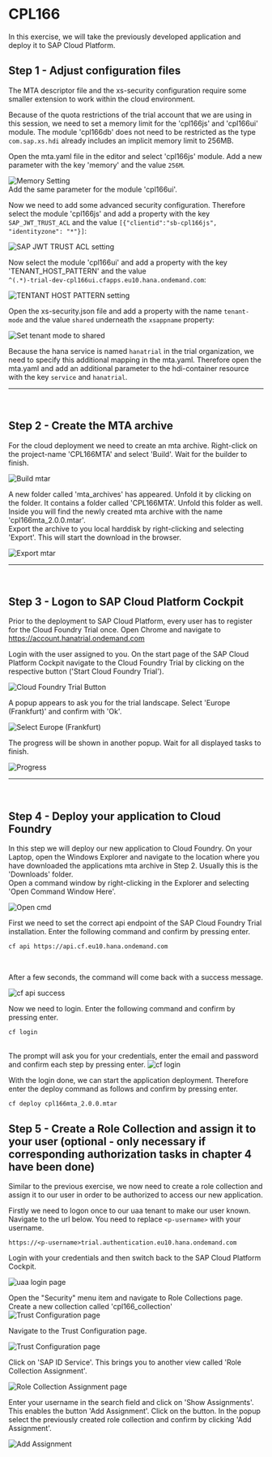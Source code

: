 # CPL166

In this exercise, we will take the previously developed application and deploy it to SAP Cloud Platform.


## Step 1 - Adjust configuration files
The MTA descriptor file and the xs-security configuration require some smaller extension to work within the cloud environment.  

Because of the quota restrictions of the trial account that we are using in this session, we need to set a memory limit for the 'cpl166js' and 'cpl166ui' module. The module 'cpl166db' does not need to be restricted as the type `com.sap.xs.hdi` already includes an implicit memory limit to 256MB.

Open the mta.yaml file in the editor and select 'cpl166js' module. Add a new parameter with the key 'memory' and the value `256M`.

<img src="img/memory.png" alt="Memory Setting"/>
<br>
Add the same parameter for the module 'cpl166ui'.  
  
  Now we need to add some advanced security configuration. Therefore select the module 'cpl166js' and add a property with the key `SAP_JWT_TRUST_ACL` and the value `[{"clientid":"sb-cpl166js", "identityzone": "*"}]`:
  
  <img src="img/sap_jwt_trust_acl.png" alt="SAP JWT TRUST ACL setting"/>
  <br>
  
  Now select the module 'cpl166ui' and add a property with the key 'TENANT_HOST_PATTERN' and the value   
  `^(.*)-trial-dev-cpl166ui.cfapps.eu10.hana.ondemand.com`:
  
  <img src="img/tenant-host-pattern.png" alt="TENTANT HOST PATTERN setting"/>
  <br>
  
  Open the xs-security.json file and add a property with the name `tenant-mode` and the value `shared` underneath the `xsappname` property:
  
  <img src="img/tenant_mode.png" alt="Set tenant mode to shared">
  
  
  <br>
  
  Because the hana service is named `hanatrial` in the trial organization, we need to specify this additional mapping in the mta.yaml. Therefore open the mta.yaml and add an additional parameter to the hdi-container resource with the key `service` and `hanatrial`.
  
  
  
  
  
  <hr>
  <br>
  
## Step 2 - Create the MTA archive
For the cloud deployment we need to create an mta archive. Right-click on the project-name 'CPL166MTA' and select 'Build'. Wait for the builder to finish.  

<img src="img/build_mtar.png" alt="Build mtar">

<br>

A new folder called 'mta_archives' has appeared. Unfold it by clicking on the folder. It contains a folder called 'CPL166MTA'. Unfold this folder as well. Inside you will find the newly created mta archive with the name 'cpl166mta_2.0.0.mtar'.  
Export the archive to you local harddisk by right-clicking and selecting 'Export'. This will start the download in the browser.  
  
<img src="img/export_mtar.png" alt="Export mtar">
<br>  
<hr>
<br>

## Step 3 - Logon to SAP Cloud Platform Cockpit
Prior to the deployment to SAP Cloud Platform, every user has to register for the Cloud Foundry Trial once.
Open Chrome and navigate to 
https://account.hanatrial.ondemand.com

Login with the user assigned to you.
On the start page of the SAP Cloud Platform Cockpit navigate to the Cloud Foundry Trial by clicking on the respective button ('Start Cloud Foundry Trial').


<img src="img/cloud-foundry-trial.png" alt="Cloud Foundry Trial Button" />
<br>

A popup appears to ask you for the trial landscape. Select 'Europe (Frankfurt)' and confirm with 'Ok'.


<img src="img/select-frankfurt.png" alt="Select Europe (Frankfurt)" />
<br>

The progress will be shown in another popup. Wait for all displayed tasks to finish.

<img src="img/trial-enrollment.png" alt="Progress" />
<br>
<hr>
<br>

## Step 4 - Deploy your application to Cloud Foundry
In this step we will deploy our new application to Cloud Foundry. On your Laptop, open the Windows Explorer and navigate to the location where you have downloaded the applications mta archive in Step 2. Usually this is the 'Downloads' folder.  
Open a command window by right-clicking in the Explorer and selecting 'Open Command Window Here'.  


<img src="img/open-cmd.png" alt="Open cmd" />
<br>


First we need to set the correct api endpoint of the SAP Cloud Foundry Trial installation. Enter the following command and confirm by pressing enter.

```
cf api https://api.cf.eu10.hana.ondemand.com
```
<br>

After a few seconds, the command will come back with a success message.

<img src="img/cf-api.png" alt="cf api success" />
<br>

Now we need to login. Enter the following command and confirm by pressing enter.

```
cf login
```
<br>
The prompt will ask you for your credentials, enter the email and password and confirm each step by pressing enter.

<img src="img/cf-login.png" alt="cf login" />
<br>

With the login done, we can start the application deployment. Therefore enter the deploy command as follows and confirm by pressing enter.

```
cf deploy cpl166mta_2.0.0.mtar
```

## Step 5 - Create a Role Collection and assign it to your user (optional - only necessary if corresponding authorization tasks in chapter 4 have been done)
Similar to the previous exercise, we now need to create a role collection and assign it to our user in order to be authorized to access our new application.  

Firstly we need to logon once to our uaa tenant to make our user known. Navigate to the url below. 
You need to replace `<p-username>` with your username. 

```
https://<p-username>trial.authentication.eu10.hana.ondemand.com
```

Login with your credentials and then switch back to the SAP Cloud Platform Cockpit.

<img src="img/first-uaa-login.png" alt="uaa login page"/>
<br>

Open the "Security" menu item and navigate to Role Collections page. Create a new collection called 'cpl166_collection'
<img src="img/trial-create-rolecollection.png" alt="Trust Configuration page"/>
<br>

Navigate to the Trust Configuration page.

<img src="img/trust-configuration.png" alt="Trust Configuration page" />
<br>

Click on 'SAP ID Service'. This brings you to another view called 'Role Collection Assignment'.

<img src="img/role-collection-assignment.png" alt="Role Collection Assignment page" />
<br>

Enter your username in the search field and click on 'Show Assignments'. This enables the button 'Add Assignment'. Click on the button. In the popup select the previously created role collection and confirm by clicking 'Add Assignment'.

<img src="img/add-assignment.png" alt="Add Assignment" />
<br>

